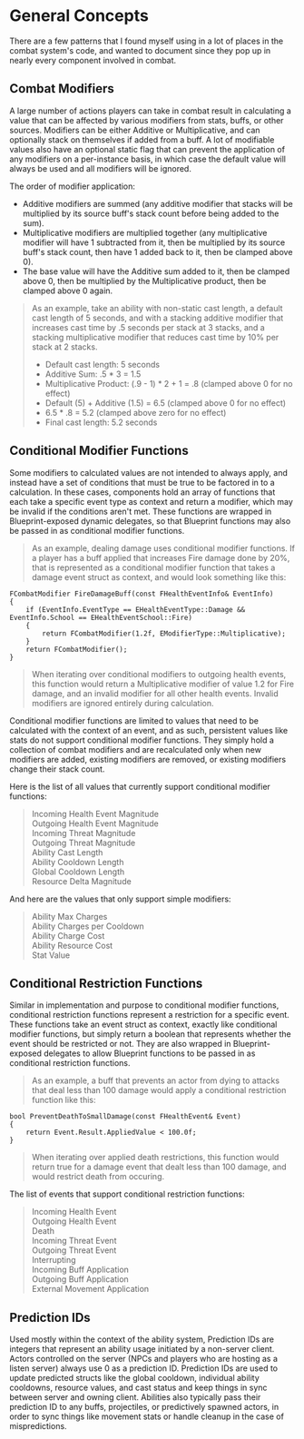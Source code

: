 # General Concepts

There are a few patterns that I found myself using in a lot of places in the combat system's code, and wanted to document since they pop up in nearly every component involved in combat.

## Combat Modifiers

A large number of actions players can take in combat result in calculating a value that can be affected by various modifiers from stats, buffs, or other sources. Modifiers can be either Additive or Multiplicative, and can optionally stack on themselves if added from a buff. A lot of modifiable values also have an optional static flag that can prevent the application of any modifiers on a per-instance basis, in which case the default value will always be used and all modifiers will be ignored.

The order of modifier application:
- Additive modifiers are summed (any additive modifier that stacks will be multiplied by its source buff's stack count before being added to the sum).
- Multiplicative modifiers are multiplied together (any multiplicative modifier will have 1 subtracted from it, then be multiplied by its source buff's stack count, then have 1 added back to it, then be clamped above 0).
- The base value will have the Additive sum added to it, then be clamped above 0, then be multiplied by the Multiplicative product, then be clamped above 0 again.

> As an example, take an ability with non-static cast length, a default cast length of 5 seconds, and with a stacking additive modifier that increases cast time by .5 seconds per stack at 3 stacks, and a stacking multiplicative modifier that reduces cast time by 10% per stack at 2 stacks.
>
> - Default cast length: 5 seconds
> - Additive Sum: .5 * 3 = 1.5
> - Multiplicative Product: (.9 - 1) * 2 + 1 = .8 (clamped above 0 for no effect)
> - Default (5) + Additive (1.5) = 6.5 (clamped above 0 for no effect)
> - 6.5 * .8 = 5.2 (clamped above zero for no effect)
> - Final cast length: 5.2 seconds

## Conditional Modifier Functions

Some modifiers to calculated values are not intended to always apply, and instead have a set of conditions that must be true to be factored in to a calculation. In these cases, components hold an array of functions that each take a specific event type as context and return a modifier, which may be invalid if the conditions aren't met. These functions are wrapped in Blueprint-exposed dynamic delegates, so that Blueprint functions may also be passed in as conditional modifier functions.

> As an example, dealing damage uses conditional modifier functions. If a player has a buff applied that increases Fire damage done by 20%, that is represented as a conditional modifier function that takes a damage event struct as context, and would look something like this: 
```
FCombatModifier FireDamageBuff(const FHealthEventInfo& EventInfo) 
{ 
    if (EventInfo.EventType == EHealthEventType::Damage && EventInfo.School == EHealthEventSchool::Fire)
    {
        return FCombatModifier(1.2f, EModifierType::Multiplicative);
    }
    return FCombatModifier();
} 
```
> When iterating over conditional modifiers to outgoing health events, this function would return a Multiplicative modifier of value 1.2 for Fire damage, and an invalid modifier for all other health events. Invalid modifiers are ignored entirely during calculation.

Conditional modifier functions are limited to values that need to be calculated with the context of an event, and as such, persistent values like stats do not support conditional modifier functions. They simply hold a collection of combat modifiers and are recalculated only when new modifiers are added, existing modifiers are removed, or existing modifiers change their stack count.

Here is the list of all values that currently support conditional modifier functions:  

> Incoming Health Event Magnitude  
> Outgoing Health Event Magnitude    
> Incoming Threat Magnitude  
> Outgoing Threat Magnitude  
> Ability Cast Length  
> Ability Cooldown Length  
> Global Cooldown Length  
> Resource Delta Magnitude  

And here are the values that only support simple modifiers:  

> Ability Max Charges  
> Ability Charges per Cooldown  
> Ability Charge Cost  
> Ability Resource Cost  
> Stat Value  

## Conditional Restriction Functions

Similar in implementation and purpose to conditional modifier functions, conditional restriction functions represent a restriction for a specific event. These functions take an event struct as context, exactly like conditional modifier functions, but simply return a boolean that represents whether the event should be restricted or not. They are also wrapped in Blueprint-exposed delegates to allow Blueprint functions to be passed in as conditional restriction functions.

> As an example, a buff that prevents an actor from dying to attacks that deal less than 100 damage would apply a conditional restriction function like this:
```
bool PreventDeathToSmallDamage(const FHealthEvent& Event) 
{ 
    return Event.Result.AppliedValue < 100.0f; 
}
```
> When iterating over applied death restrictions, this function would return true for a damage event that dealt less than 100 damage, and would restrict death from occuring.  

The list of events that support conditional restriction functions:  

> Incoming Health Event  
> Outgoing Health Event  
> Death  
> Incoming Threat Event  
> Outgoing Threat Event  
> Interrupting  
> Incoming Buff Application  
> Outgoing Buff Application  
> External Movement Application  

## Prediction IDs

Used mostly within the context of the ability system, Prediction IDs are integers that represent an ability usage initiated by a non-server client. Actors controlled on the server (NPCs and players who are hosting as a listen server) always use 0 as a prediction ID. Prediction IDs are used to update predicted structs like the global cooldown, individual ability cooldowns, resource values, and cast status and keep things in sync between server and owning client. Abilities also typically pass their prediction ID to any buffs, projectiles, or predictively spawned actors, in order to sync things like movement stats or handle cleanup in the case of mispredictions.
